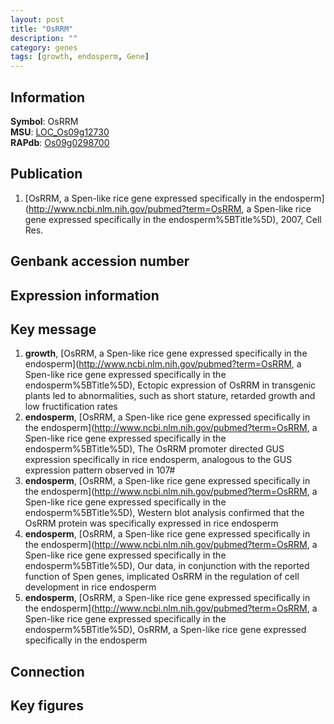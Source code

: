 ```yaml
---
layout: post
title: "OsRRM"
description: ""
category: genes
tags: [growth, endosperm, Gene]
---
```


## Information
__Symbol__: OsRRM  
__MSU__: [LOC_Os09g12730](http://rice.plantbiology.msu.edu/cgi-bin/ORF_infopage.cgi?orf=LOC_Os09g12730)  
__RAPdb__: [Os09g0298700](http://rapdb.dna.affrc.go.jp/viewer/gbrowse_details/irgsp1?name=Os09g0298700)  

## Publication
1. [OsRRM, a Spen-like rice gene expressed specifically in the endosperm](http://www.ncbi.nlm.nih.gov/pubmed?term=OsRRM, a Spen-like rice gene expressed specifically in the endosperm%5BTitle%5D), 2007, Cell Res.

## Genbank accession number

## Expression information

## Key message
1. __growth__, [OsRRM, a Spen-like rice gene expressed specifically in the endosperm](http://www.ncbi.nlm.nih.gov/pubmed?term=OsRRM, a Spen-like rice gene expressed specifically in the endosperm%5BTitle%5D),  Ectopic expression of OsRRM in transgenic plants led to abnormalities, such as short stature, retarded growth and low fructification rates
2. __endosperm__, [OsRRM, a Spen-like rice gene expressed specifically in the endosperm](http://www.ncbi.nlm.nih.gov/pubmed?term=OsRRM, a Spen-like rice gene expressed specifically in the endosperm%5BTitle%5D),  The OsRRM promoter directed GUS expression specifically in rice endosperm, analogous to the GUS expression pattern observed in 107#
3. __endosperm__, [OsRRM, a Spen-like rice gene expressed specifically in the endosperm](http://www.ncbi.nlm.nih.gov/pubmed?term=OsRRM, a Spen-like rice gene expressed specifically in the endosperm%5BTitle%5D),  Western blot analysis confirmed that the OsRRM protein was specifically expressed in rice endosperm
4. __endosperm__, [OsRRM, a Spen-like rice gene expressed specifically in the endosperm](http://www.ncbi.nlm.nih.gov/pubmed?term=OsRRM, a Spen-like rice gene expressed specifically in the endosperm%5BTitle%5D),  Our data, in conjunction with the reported function of Spen genes, implicated OsRRM in the regulation of cell development in rice endosperm
5. __endosperm__, [OsRRM, a Spen-like rice gene expressed specifically in the endosperm](http://www.ncbi.nlm.nih.gov/pubmed?term=OsRRM, a Spen-like rice gene expressed specifically in the endosperm%5BTitle%5D), OsRRM, a Spen-like rice gene expressed specifically in the endosperm

## Connection

## Key figures


